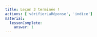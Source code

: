 ```yaml
---
title: Leçon 3 terminée !
actions: ['vérifierLaRéponse', 'indice']
material:
  lessonComplete:
    answer: 1
---
```


